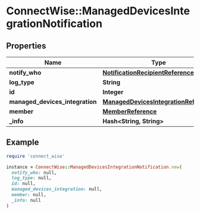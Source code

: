 # ConnectWise::ManagedDevicesIntegrationNotification

## Properties

| Name | Type | Description | Notes |
| ---- | ---- | ----------- | ----- |
| **notify_who** | [**NotificationRecipientReference**](NotificationRecipientReference.md) |  |  |
| **log_type** | **String** |  |  |
| **id** | **Integer** |  | [optional] |
| **managed_devices_integration** | [**ManagedDevicesIntegrationReference**](ManagedDevicesIntegrationReference.md) |  | [optional] |
| **member** | [**MemberReference**](MemberReference.md) |  | [optional] |
| **_info** | **Hash&lt;String, String&gt;** |  | [optional] |

## Example

```ruby
require 'connect_wise'

instance = ConnectWise::ManagedDevicesIntegrationNotification.new(
  notify_who: null,
  log_type: null,
  id: null,
  managed_devices_integration: null,
  member: null,
  _info: null
)
```

